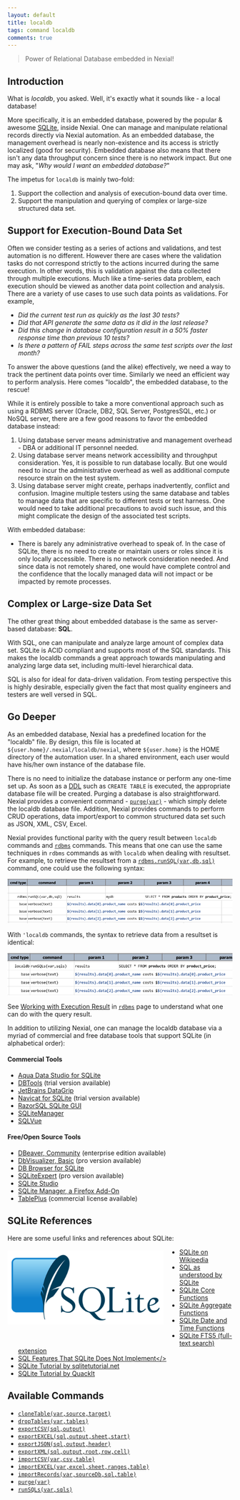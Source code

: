 ```yaml
---
layout: default
title: localdb
tags: command localdb
comments: true
---
```



>Power of Relational Database embedded in Nexial!

## Introduction
What is _localdb_, you asked. Well, it's exactly what it sounds like - a local database!

More specifically, it is an embedded database, powered by the popular & awesome 
<a href="https://www.sqlite.org" class="external-link" target="_nexial_link">SQLite</a>, 
inside Nexial. One can manage and manipulate relational records directly via Nexial automation. As an embedded database,
the management overhead is nearly non-existence and its access is strictly localized (good for security). Embedded
database also means that there isn't any data throughput concern since there is no network impact. But one may ask, 
"_Why would I want an embedded database?_"

The impetus for `localdb` is mainly two-fold:
1. Support the collection and analysis of execution-bound data over time.
2. Support the manipulation and querying of complex or large-size structured data set.


## Support for Execution-Bound Data Set
Often we consider testing as a series of actions and validations, and test automation is no different. However there 
are cases where the validation tasks do not correspond strictly to the actions incurred during the same
execution. In other words, this is validation against the data collected through multiple executions. Much like a
time-series data problem, each execution should be viewed as another data point collection and analysis. There are a 
variety of use cases to use such data points as validations. For example,
- _Did the current test run as quickly as the last 30 tests?_
- _Did that API generate the same data as it did in the last release?_
- _Did this change in database configuration result in a 50% faster response time than previous 10 tests?_
- _Is there a pattern of FAIL steps across the same test scripts over the last month?_

To answer the above questions (and the alike) effectively, we need a way to track the pertinent data points over time. 
Similarly we need an efficient way to perform analysis. Here comes "localdb", the embedded database, to the rescue!

While it is entirely possible to take a more conventional approach such as using a RDBMS server (Oracle, DB2, SQL 
Server, PostgresSQL, etc.) or NoSQL server, there are a few good reasons to favor the embedded database instead:
1. Using database server means administrative and management overhead - DBA or additional IT personnel needed.
2. Using database server means network accessibility and throughput consideration. Yes, it is possible to run database 
   locally. But one would need to incur the administrative overhead as well as additional compute resource strain on 
   the test system.
3. Using database server might create, perhaps inadvertently, conflict and confusion. Imagine multiple testers using the
   same database and tables to manage data that are specific to different tests or test harness. One would need to take
   additional precautions to avoid such issue, and this might complicate the design of the associated test scripts.

With embedded database:
- There is barely any administrative overhead to speak of. In the case of SQLite, there is no need to create or maintain 
  users or roles since it is only locally accessible. There is no network consideration needed. And since data is not 
  remotely shared, one would have complete control and the confidence that the locally managed data will not impact or 
  be impacted by remote processes.


## Complex or Large-size Data Set
The other great thing about embedded database is the same as server-based database: **SQL**.
 
With SQL, one can manipulate and analyze large amount of complex data set. SQLite is ACID compliant and supports most of
the SQL standards. This makes the localdb commands a great approach towards manipulating and analyzing large data set, 
including multi-level hierarchical data.

SQL is also for ideal for data-driven validation. From testing perspective this is highly desirable, especially given 
the fact that most quality engineers and testers are well versed in SQL.


## Go Deeper
As an embedded database, Nexial has a predefined location for the "localdb" file. By design, this file is located at
`${user.home}/.nexial/localdb/nexial`, where `${user.home}` is the HOME directory of the automation user. In a shared 
environment, each user would have his/her own instance of the database file.

There is no need to initialize the database instance or perform any one-time set up. As soon as a 
<a href="https://en.wikipedia.org/wiki/Data_definition_language" class="external-link" target="_nexial_link">DDL</a> 
such as `CREATE TABLE` is executed, the appropriate database file will be created. Purging a database is also 
straightforward. Nexial provides a convenient command - [`purge(var)`](purge(var)) - which simply delete the localdb 
database file. Addition, Nexial provides commands to perform CRUD operations, data import/export to common structured 
data set such as JSON, XML, CSV, Excel.

Nexial provides functional parity with the query result between `localdb` commands and [`rdbms`](../rdbms) commands. 
This means that one can use the same techniques in `rdbms` commands as with `localdb` when dealing with resultset. 
For example, to retrieve the resultset from a [`rdbms.runSQL(var,db,sql)`](../rdbms/runSQL(var,db,sql)) command, one
could use the following syntax:

![](image/index_01.png)

With `'localdb` commands, the syntax to retrieve data from a resultset is identical:

![](image/index_02.png)

See [Working with Execution Result](../rdbms/index#working-with-execution-result) in [`rdbms`](../rdbms) page to 
understand what one can do with the query result.

In addition to utilizing Nexial, one can manage the localdb database via a myriad of commercial and free database tools 
that support SQLite (in alphabetical order):

#### Commercial Tools
- <a href="https://www.aquafold.com/aquadatastudio" class="external-link" target="_nexial_link">Aqua Data Studio for SQLite</a>
- <a href="http://www.dbtools.com.br/EN/" class="external-link" target="_nexial_link">DBTools</a> (trial version available)
- <a href="https://www.jetbrains.com/datagrip/features/" class="external-link" target="_nexial_link">JetBrains DataGrip</a>
- <a href="https://www.navicat.com/en/products/navicat-for-sqlite" class="external-link" target="_nexial_link">Navicat for SQLite</a> (trial version available)
- <a href="https://www.razorsql.com/landing/sqlite_gui.html" class="external-link" target="_nexial_link">RazorSQL SQLite GUI</a>
- <a href="https://www.sqlabs.com/sqlitemanager.php" class="external-link" target="_nexial_link">SQLiteManager</a>
- <a href="http://www.logicalvue.com/sqlvue/" class="external-link" target="_nexial_link">SQLVue</a>

#### Free/Open Source Tools
- <a href="https://dbeaver.io/" class="external-link" target="_nexial_link">DBeaver, Community</a> (enterprise edition available)
- <a href="https://www.dbvis.com/" class="external-link" target="_nexial_link">DbVisualizer, Basic</a> (pro version available)
- <a href="https://sqlitebrowser.org/" class="external-link" target="_nexial_link">DB Browser for SQLite</a>
- <a href="http://www.sqliteexpert.com/" class="external-link" target="_nexial_link">SQLiteExpert</a> (pro version available)
- <a href="https://sqlitestudio.pl/" class="external-link" target="_nexial_link">SQLite Studio</a>
- <a href="https://addons.mozilla.org/en-US/firefox/addon/sqlite-manager-webext/" class="external-link" target="_nexial_link">SQLite Manager, a Firefox Add-On</a>
- <a href="https://tableplus.io/" class="external-link" target="_nexial_link">TablePlus</a> (commercial license available)


## SQLite References
Here are some useful links and references about SQLite:<br/>
<img src="image/sqlite_logo.png" style="box-shadow:none; width:350px; clear:both; float:left; margin:20px 35px 35px 0;">
- <a href="https://en.wikipedia.org/wiki/SQLite" class="external-link" target="_nexial_link">SQLite on Wikipedia</a>
- <a href="https://www.sqlite.org/lang.html" class="external-link" target="_nexial_link">SQL as understood by SQLite</a>
- <a href="https://www.sqlite.org/lang_corefunc.html" class="external-link" target="_nexial_link">SQLite Core Functions</a>
- <a href="https://www.sqlite.org/lang_aggfunc.html" class="external-link" target="_nexial_link">SQLite Aggregate Functions</a>
- <a href="https://www.sqlite.org/lang_datefunc.html" class="external-link" target="_nexial_link">SQLite Date and Time Functions</a>
- <a href="https://www.sqlite.org/fts5.html" class="external-link" target="_nexial_link">SQLite FTS5 (full-text search) extension</a>
- <a href="https://sqlite.org/omitted.html" class="external-link" target="_nexial_link">SQL Features That SQLite Does Not Implement</>
- <a href="http://www.sqlitetutorial.net/" class="external-link" target="_nexial_link">SQLite Tutorial by sqlitetutorial.net</a>
- <a href="https://www.quackit.com/sqlite/tutorial/" class="external-link" target="_nexial_link">SQLite Tutorial by QuackIt</a>


## Available Commands
- [`cloneTable(var,source,target)`](cloneTable(var,source,target))
- [`dropTables(var,tables)`](dropTables(var,tables))
- [`exportCSV(sql,output)`](exportCSV(sql,output))
- [`exportEXCEL(sql,output,sheet,start)`](exportEXCEL(sql,output,sheet,start))
- [`exportJSON(sql,output,header)`](exportJSON(sql,output,header))
- [`exportXML(sql,output,root,row,cell)`](exportXML(sql,output,root,row,cell))
- [`importCSV(var,csv,table)`](importCSV(var,csv,table))
- [`importEXCEL(var,excel,sheet,ranges,table)`](importEXCEL(var,excel,sheet,ranges,table))
- [`importRecords(var,sourceDb,sql,table)`](importRecords(var,sourceDb,sql,table))
- [`purge(var)`](purge(var))
- [`runSQLs(var,sqls)`](runSQLs(var,sqls))
